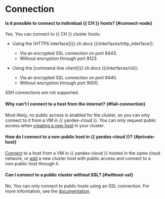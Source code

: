 # Connection

#### Is it possible to connect to individual {{ CH }} hosts? {#connect-node}

Yes. You can connect to {{ CH }} cluster hosts:

* Using the [HTTPS interface]({{ ch.docs }}/interfaces/http_interface/):
   * Via an encrypted SSL connection on port 8443.
   * Without encryption through port 8123.

* Using the [command-line client]({{ ch.docs }}/interfaces/cli/):
   * Via an encrypted SSL connection on port 9440.
   * Without encryption through port 9000.

SSH connections are not supported.

#### Why can't I connect to a host from the internet? {#fail-connection}

Most likely, no public access is enabled for the cluster, so you can only connect to it from a VM in {{ yandex-cloud }}. You can only request public access when [creating a new host](../concepts/network.md#public-access-to-a-host) in your cluster.

#### How do I connect to a non-public host in {{ yandex-cloud }}? {#private-host}

[Connect](../operations/connect.md) to a host from a VM in {{ yandex-cloud }} hosted in the same cloud network, or [add](../operations/hosts.md#add-host) a new cluster host with public access and connect to a non-public host through it.

#### Can I connect to a public cluster without SSL? {#without-ssl}

No. You can only connect to public hosts using an SSL connection. For more information, see the [documentation](../operations/connect.md).
